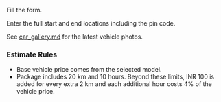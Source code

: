 Fill the form.

Enter the full start and end locations including the pin code.

See [car_gallery.md](car_gallery.md) for the latest vehicle photos.

### Estimate Rules

- Base vehicle price comes from the selected model.
- Package includes 20 km and 10 hours. Beyond these limits, INR 100 is added for every extra 2 km and each additional hour costs 4% of the vehicle price.
